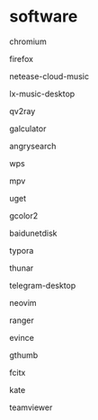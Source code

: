 # software

chromium

firefox

netease-cloud-music

lx-music-desktop

qv2ray

galculator

angrysearch

wps

mpv

uget

gcolor2

baidunetdisk

typora

thunar

telegram-desktop

neovim

ranger

evince

gthumb

fcitx

kate

teamviewer